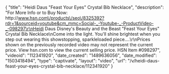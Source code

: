 {
    "title": "Heidi Daus \"Feast Your Eyes\" Crystal Bib Necklace",
    "description": "For More Info or to Buy Now: http:\/\/www.hsn.com\/products\/seo\/8325392?rdr=1&sourceid=youtube&cm_mmc=Social-_-Youtube-_-ProductVideo-_-098297\r\nHeidi Daus Disney's Beauty and the Beast \"Feast Your Eyes\" Crystal Bib Necklace\nCome into the light. You'll shine brightest when you step out wearing this showstopping, sparkleloaded piece....\r\nPrices shown on the previously recorded video may not represent the current price.  View hsn.com to view the current selling price. HSN Item #098297",
    "videoid": "112341920",
    "date_created": "1489636056",
    "date_modified": "1503418494",
    "type": "captivate",
    "layout": "video",
    "url": "\/v\/heidi-daus-feast-your-eyes-crystal-bib-necklace\/112341920"
}